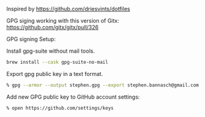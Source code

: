 Inspired by https://github.com/driesvints/dotfiles

GPG siging working with this version of Gitx: https://github.com/gitx/gitx/pull/326

GPG signing Setup:

Install gpg-suite without mail tools.

```sh
brew install --cask gpg-suite-no-mail
```

Export gpg public key in a text format.

```sh
% gpg --armor --output stephen.gpg --export stephen.bannasch@gmail.com
```

Add new GPG public key to GitHub account settings:

```sh
% open https://github.com/settings/keys
```

